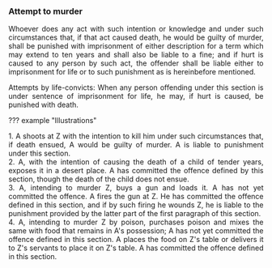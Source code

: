 ### Attempt to murder
<div style="text-align: justify">

Whoever does any act with such intention or knowledge and under such circumstances that, if that act caused death, he would be guilty of murder, shall be punished with imprisonment of either description for a term which may extend to ten years and shall also be liable to a fine; and if hurt is caused to any person by such act, the offender shall be liable either to imprisonment for life or to such punishment as is hereinbefore mentioned.

Attempts by life-convicts: When any person offending under this section is under sentence of imprisonment for life, he may, if hurt is caused, be punished with death.

</div>

??? example "Illustrations"
    <div style="text-align: justify"> 1. A shoots at Z with the intention to kill him under such circumstances that, if death ensued, A would be guilty of murder. A is
    liable to punishment under this section.
    <div style="text-align: justify"> 2. A, with the intention of causing the death of a child of tender years, exposes it in a desert place. A has committed the offence defined by this section, though the death of the child does not ensue.
    <div style="text-align: justify"> 3. A, intending to murder Z, buys a gun and loads it. A has not yet committed the offence. A fires the gun at Z. He has committed the offence defined in this section, and if by such firing he wounds Z, he is liable to the punishment provided by the
    latter part of the first paragraph of this section.
    <div style="text-align: justify"> 4. A, intending to murder Z by poison, purchases poison and mixes the same with food that remains in A's possession; A has not yet committed the offence defined in this section. A places the food on Z's table or delivers it to Z's servants to place it on Z's table. A has committed the offence defined in this section.
